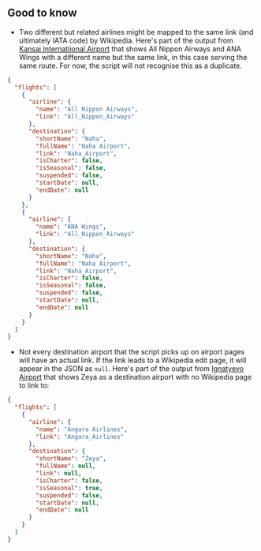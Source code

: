 ## Good to know

- Two different but related airlines might be mapped to the same link (and ultimately IATA code) by Wikipedia. Here's part of the output from [Kansai Internatiional Airport](https://en.m.wikipedia.org/wiki/Kansai_International_Airport) that shows All Nippon Airways and ANA Wings with a different name but the same link, in this case serving the same route. For now, the script will not recognise this as a duplicate.

```json
{
  "flights": [
    {
      "airline": {
        "name": "All Nippon Airways",
        "link": "All_Nippon_Airways"
      },
      "destination": {
        "shortName": "Naha",
        "fullName": "Naha Airport",
        "link": "Naha_Airport",
        "isCharter": false,
        "isSeasonal": false,
        "suspended": false,
        "startDate": null,
        "endDate": null
      }
    },
    {
      "airline": {
        "name": "ANA Wings",
        "link": "All_Nippon_Airways"
      },
      "destination": {
        "shortName": "Naha",
        "fullName": "Naha Airport",
        "link": "Naha_Airport",
        "isCharter": false,
        "isSeasonal": false,
        "suspended": false,
        "startDate": null,
        "endDate": null
      }
    }
  ]
}
```

- Not every destination airport that the script picks up on airport pages will have an actual link. If the link leads to a Wikipedia edit page, it will appear in the JSON as `null`. Here's part of the output from [Ignatyevo Airport](https://en.m.wikipedia.org/wiki/Ignatyevo_Airport) that shows Zeya as a destination airport with no Wikipedia page to link to:

```json
{
  "flights": [
    {
      "airline": {
        "name": "Angara Airlines",
        "link": "Angara_Airlines"
      },
      "destination": {
        "shortName": "Zeya",
        "fullName": null,
        "link": null,
        "isCharter": false,
        "isSeasonal": true,
        "suspended": false,
        "startDate": null,
        "endDate": null
      }
    }
  ]
}
```